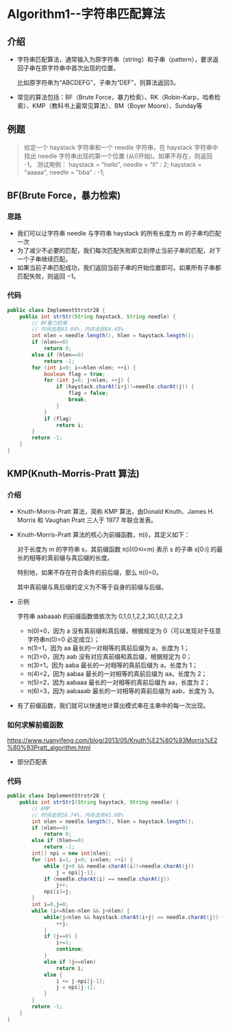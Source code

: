 # Algorithm1--字符串匹配算法

## 介绍

* 字符串匹配算法，通常输入为原字符串（string）和子串（pattern），要求返回子串在原字符串中首次出现的位置。

  比如原字符串为“ABCDEFG”，子串为“DEF”，则算法返回3。

* 常见的算法包括：BF（Brute Force，暴力检索）、RK（Robin-Karp，哈希检索）、KMP（教科书上最常见算法）、BM（Boyer Moore）、Sunday等

## 例题

> 给定一个 haystack 字符串和一个 needle 字符串，在 haystack 字符串中找出 needle 字符串出现的第一个位置 (从0开始)。如果不存在，则返回  -1。
> 测试用例：
> haystack = "hello", needle = "ll" : 2;
> haystack = "aaaaa", needle = "bba" : -1;

## BF(Brute Force，暴力检索)

### 思路

* 我们可以让字符串 needle 与字符串 haystack 的所有长度为 m 的子串均匹配一次
* 为了减少不必要的匹配，我们每次匹配失败即立刻停止当前子串的匹配，对下一个子串继续匹配。
* 如果当前子串匹配成功，我们返回当前子串的开始位置即可。如果所有子串都匹配失败，则返回 −1。

### 代码

```java
public class ImplementStrstr28 {
	public int strStr(String haystack, String needle) {
		// BF暴力检索
		// 时间击败43.04%，内存击败64.45%
		int nlen = needle.length(), hlen = haystack.length();
		if (nlen==0)
			return 0;
		else if (hlen==0)
			return -1;
		for (int i=0; i<=hlen-nlen; ++i) {
			boolean flag = true;
			for (int j=0; j<nlen; ++j) {
				if (haystack.charAt(i+j)!=needle.charAt(j)) {
					flag = false;
					break;
				}
			}
			if (flag)
				return i;
		}
		return -1;
    }	
}
```

## KMP(Knuth-Morris-Pratt 算法)

### 介绍

* Knuth-Morris-Pratt 算法，简称 KMP 算法，由Donald Knuth、James H. Morris 和 Vaughan Pratt 三人于 1977 年联合发表。

* Knuth-Morris-Pratt 算法的核心为前缀函数，π(i)，其定义如下：

  对于长度为 m 的字符串 s，其前缀函数 π(i)(0≤i<m) 表示 s 的子串 s[0:i] 的最长的相等的真前缀与真后缀的长度。

  特别地，如果不存在符合条件的前后缀，那么 π(i)=0。

  其中真前缀与真后缀的定义为不等于自身的前缀与后缀。

* 示例

  字符串 aabaaab 的前缀函数值依次为 0,1,0,1,2,2,30,1,0,1,2,2,3

  * π(0)=0，因为 a 没有真前缀和真后缀，根据规定为 0（可以发现对于任意字符串π(0)=0 必定成立）；
  * π(1)=1，因为 aa 最长的一对相等的真前后缀为 a，长度为 1；
  * π(2)=0，因为 aab 没有对应真前缀和真后缀，根据规定为 0；
  * π(3)=1，因为 aaba 最长的一对相等的真前后缀为 a，长度为 1；
  * π(4)=2，因为 aabaa 最长的一对相等的真前后缀为 aa，长度为 2；
  * π(5)=2，因为 aabaaa 最长的一对相等的真前后缀为 aa，长度为 2；
  * π(6)=3，因为 aabaaab 最长的一对相等的真前后缀为 aab，长度为 3。

* 有了前缀函数，我们就可以快速地计算出模式串在主串中的每一次出现。

### 如何求解前缀函数

https://www.ruanyifeng.com/blog/2013/05/Knuth%E2%80%93Morris%E2%80%93Pratt_algorithm.html

* 部分匹配表

### 代码

```java
public class ImplementStrstr28 {
	public int strStr1(String haystack, String needle) {
		// KMP
		// 时间击败18.74%，内存击败41.60%
		int nlen = needle.length(), hlen = haystack.length();
		if (nlen==0)
			return 0;
		else if (hlen==0)
			return -1;
		int[] npi = new int[nlen];
		for (int i=1, j=0; i<nlen; ++i) {
			while (j>0 && needle.charAt(i)!=needle.charAt(j)) 
				j = npi[j-1];
			if (needle.charAt(i) == needle.charAt(j))
				j++;
			npi[i]=j;
		}
		int i=0,j=0;
		while (i<=hlen-nlen && j<nlen) {
			while(j<nlen && haystack.charAt(i+j) == needle.charAt(j)) {
				++j;
			}
			if (j==0) {
				i+=1;
				continue;
			} 
			else if (j==nlen)
				return i;
			else {
				i += j-npi[j-1];
				j = npi[j-1];
			}
		}
		return -1;
	}
}
```











